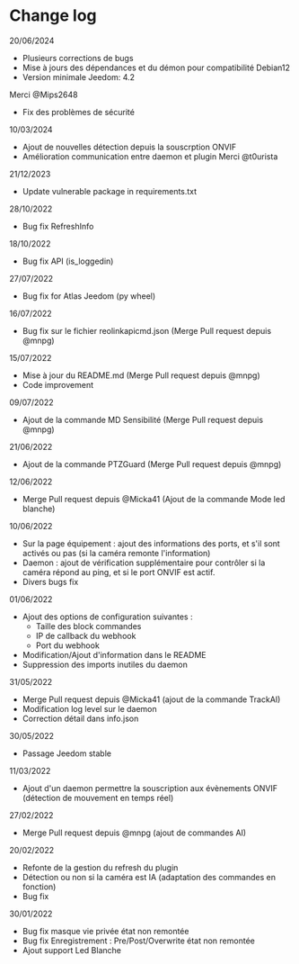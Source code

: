 # Change log

20/06/2024

- Plusieurs corrections de bugs
- Mise à jours des dépendances et du démon pour compatibilité Debian12
- Version minimale Jeedom: 4.2
  
Merci @Mips2648
- Fix des problèmes de sécurité

10/03/2024
- Ajout de nouvelles détection depuis la souscrption ONVIF
- Amélioration communication entre daemon et plugin
Merci @t0urista 

21/12/2023
- Update vulnerable package in requirements.txt 

28/10/2022
- Bug fix RefreshInfo

18/10/2022
- Bug fix API (is_loggedin)

27/07/2022
- Bug fix for Atlas Jeedom (py wheel)

16/07/2022
- Bug fix sur le fichier reolinkapicmd.json (Merge Pull request depuis @mnpg)

15/07/2022
- Mise à jour du README.md (Merge Pull request depuis @mnpg)
- Code improvement

09/07/2022
- Ajout de la commande MD Sensibilité (Merge Pull request depuis @mnpg)

21/06/2022
- Ajout de la commande PTZGuard (Merge Pull request depuis @mnpg)

12/06/2022
- Merge Pull request depuis @Micka41 (Ajout de la commande Mode led blanche)

10/06/2022
- Sur la page équipement : ajout des informations des ports, et s'il sont activés ou pas (si la caméra remonte l'information)
- Daemon : ajout de vérification supplémentaire pour contrôler si la caméra répond au ping, et si le port ONVIF est actif.
- Divers bugs fix

01/06/2022
- Ajout des options de configuration suivantes :
    - Taille des block commandes
    - IP de callback du webhook
    - Port du webhook
- Modification/Ajout d'information dans le README
- Suppression des imports inutiles du daemon


31/05/2022
- Merge Pull request depuis @Micka41 (ajout de la commande TrackAI)
- Modification log level sur le daemon
- Correction détail dans info.json

30/05/2022
- Passage Jeedom stable

11/03/2022
- Ajout d'un daemon permettre la souscription aux évènements ONVIF (détection de mouvement en temps réel)

27/02/2022
- Merge Pull request depuis @mnpg (ajout de commandes AI)

20/02/2022
- Refonte de la gestion du refresh du plugin
- Détection ou non si la caméra est IA (adaptation des commandes en fonction)
- Bug fix

30/01/2022
- Bug fix masque vie privée état non remontée
- Bug fix Enregistrement : Pre/Post/Overwrite état non remontée
- Ajout support Led Blanche
